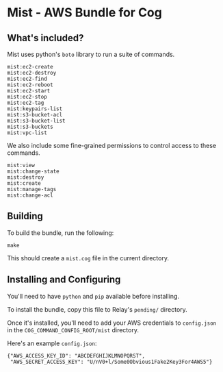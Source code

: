 # Mist - AWS Bundle for Cog

## What's included?

Mist uses python's `boto` library to run a suite of commands.

```
mist:ec2-create
mist:ec2-destroy
mist:ec2-find
mist:ec2-reboot
mist:ec2-start
mist:ec2-stop
mist:ec2-tag
mist:keypairs-list
mist:s3-bucket-acl
mist:s3-bucket-list
mist:s3-buckets
mist:vpc-list
```

We also include some fine-grained permissions to control access to these
commands.

```
mist:view
mist:change-state
mist:destroy
mist:create
mist:manage-tags
mist:change-acl
```

## Building

To build the bundle, run the following:

```
make
```

This should create a `mist.cog` file in the current directory.

## Installing and Configuring

You'll need to have `python` and `pip` available before installing.

To install the bundle, copy this file to Relay's `pending/` directory.

Once it's installed, you'll need to add your AWS credentials to `config.json`
in the `COG_COMMAND_CONFIG_ROOT/mist` directory.

Here's an example `config.json`:

```
{"AWS_ACCESS_KEY_ID": "ABCDEFGHIJKLMNOPQRST",
 "AWS_SECRET_ACCESS_KEY": "U/nV0+l/Some0Obvious1Fake2Key3For4AWS5"}
```
